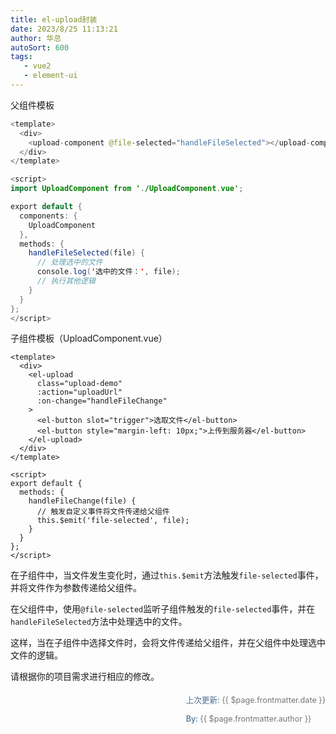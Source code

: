 ```yaml
---
title: el-upload封装
date: 2023/8/25 11:13:21
author: 华总
autoSort: 600
tags: 
   - vue2
   - element-ui
---
```


父组件模板

````java
<template>
  <div>
    <upload-component @file-selected="handleFileSelected"></upload-component>
  </div>
</template>

<script>
import UploadComponent from './UploadComponent.vue';

export default {
  components: {
    UploadComponent
  },
  methods: {
    handleFileSelected(file) {
      // 处理选中的文件
      console.log('选中的文件：', file);
      // 执行其他逻辑
    }
  }
};
</script>

````

子组件模板（UploadComponent.vue）

```vue
<template>
  <div>
    <el-upload
      class="upload-demo"
      :action="uploadUrl"
      :on-change="handleFileChange"
    >
      <el-button slot="trigger">选取文件</el-button>
      <el-button style="margin-left: 10px;">上传到服务器</el-button>
    </el-upload>
  </div>
</template>

<script>
export default {
  methods: {
    handleFileChange(file) {
      // 触发自定义事件将文件传递给父组件
      this.$emit('file-selected', file);
    }
  }
};
</script>
```

在子组件中，当文件发生变化时，通过`this.$emit`方法触发`file-selected`事件，并将文件作为参数传递给父组件。

在父组件中，使用`@file-selected`监听子组件触发的`file-selected`事件，并在`handleFileSelected`方法中处理选中的文件。

这样，当在子组件中选择文件时，会将文件传递给父组件，并在父组件中处理选中文件的逻辑。

请根据你的项目需求进行相应的修改。



<div style="float: right;font-size: .9em;line-height: 30px;">
  <span style="font-weight: 500;color: #4e6e8e;">上次更新: </span> 
  <span style="font-weight: 400; color: #767676;">{{ $page.frontmatter.date }}   </span>
  <div>
     <span style="font-weight: 500;color: #4e6e8e;">By: </span> 
     <span style="font-weight: 400; color: #767676;">{{ $page.frontmatter.author }}   </span>
  </div>
</div>

